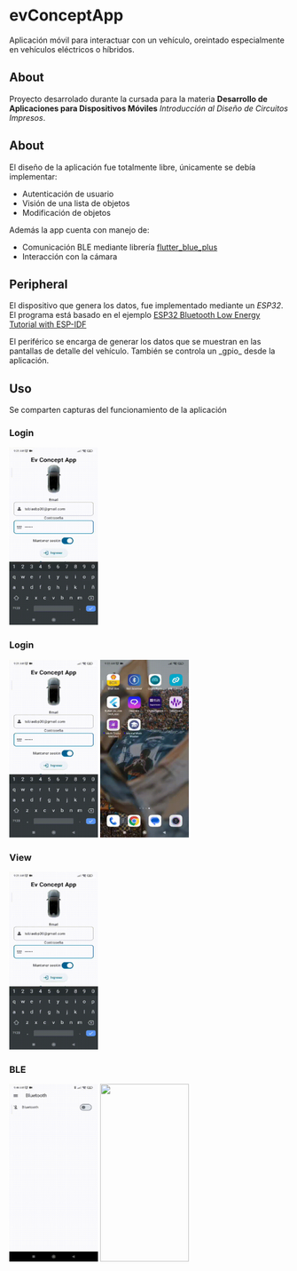 # evConceptApp
Aplicación móvil para interactuar con un vehículo, oreintado especialmente en vehículos eléctricos o híbridos.

## About
Proyecto desarrolado durante la cursada para la materia **Desarrollo de Aplicaciones para Dispositivos Móviles** _Introducción al Diseño de Circuitos Impresos_.

## About
El diseño de la aplicación fue totalmente libre, únicamente se debía implementar:
- Autenticación de usuario
- Visión de una lista de objetos
- Modificación de objetos
<p>
</p>

Además la app cuenta con manejo de:

- Comunicación BLE mediante librería [flutter_blue_plus](https://pub.dev/packages/flutter_blue_plus/)
- Interacción con la cámara


## Peripheral
El dispositivo que genera los datos, fue implementado mediante un _ESP32_.
El programa está basado en el ejemplo [ESP32 Bluetooth Low Energy Tutorial with ESP-IDF](https://innovationyourself.com/esp32-bluetooth-low-energy-tutorial/)
<p>
</p>
El periférico se encarga de generar los datos que se muestran en las pantallas de detalle del vehículo.
También se controla un _gpio_ desde la aplicación.

## Uso
Se comparten capturas del funcionamiento de la aplicación

### Login


<img src="https://github.com/TobiasBp99/evConceptApp/raw/master/gifs/VID-20240629-WA0003.gif" width="160" height="320" />

### Login


<img src="https://github.com/TobiasBp99/evConceptApp/raw/master/gifs/VID-20240629-WA0003.gif" width="160" height="320" />
<img src="https://github.com/TobiasBp99/evConceptApp/raw/master/gifs/VID-20240629-WA0001.gif" width="160" height="320" />

### View

<img src="https://github.com/TobiasBp99/evConceptApp/raw/master/gifs/VID-20240629-WA0003.gif" width="160" height="320" />

### BLE

<img src="https://github.com/TobiasBp99/evConceptApp/raw/master/gifs/VID-20240629-WA0005.gif" width="160" height="320" />
<img src="https://github.com/TobiasBp99/evConceptApp/raw/master/gifs/VID-20240629-WA0002.gif" width="160" height="320" />
